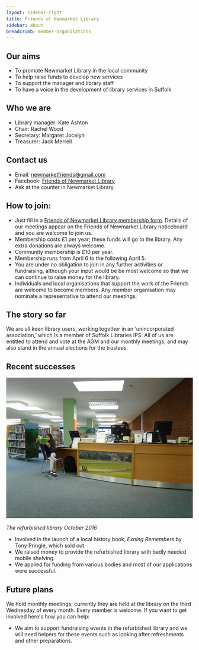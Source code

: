 ```yaml
---
layout: sidebar-right
title: Friends of Newmarket Library
sidebar: about
breadcrumb: member-organisations
---
```

## Our aims

* To promote Newmarket Library in the local community
* To help raise funds to develop new services
* To support the manager and library staff
* To have a voice in the development of library services in Suffolk

## Who we are

* Library manager: Kate Ashton
* Chair: Rachel Wood
* Secretary: Margaret Jocelyn
* Treasurer: Jack Merrell

## Contact us

* Email: newmarketfriends@gmail.com
* Facebook: [Friends of Newmarket Library](http://www.facebook.com/friendsofnewmarketlibrary)
* Ask at the counter in Newmarket Library

## How to join:

* Just fill in a [Friends of Newmarket Library membership form](/assets/pdf/friends-of-newmarket-library-membership-form.pdf). Details of our meetings appear on the Friends of Newmarket Library noticeboard and you are welcome to join us.
* Membership costs £1 per year; these funds will go to the library. Any extra donations are always welcome.
* Community membership is £10 per year.
* Membership runs from April 6 to the following April 5.
* You are under no obligation to join in any further activities or fundraising, although your input would be be most welcome so that we can continue to raise money for the library.
* Individuals and local organisations that support the work of the Friends are welcome to become members. Any member organisation may nominate a representative to attend our meetings.

## The story so far

​We are all keen library users, working together in an ‘unincorporated association,’ which is a member of Suffolk Libraries IPS. All of us are entitled to attend and vote at the AGM and our monthly meetings, and may also stand in the annual elections for the trustees.

## Recent successes

![The refurbished library October 2016](/images/branches/newmarket-library-2.jpg)

*The refurbished library October 2016*

* Involved in the launch of a local history book, <cite>Exning Remembers</cite> by Tony Pringle, which sold out.
* We raised money to provide the refurbished library with badly needed mobile shelving.
* We applied for funding from various bodies and most of our applications were successful.

## Future plans

We hold monthly meetings; currently they are held at the library on the third Wednesday of every month. Every member is welcome. If you want to get involved here's how you can help:

* We aim to support fundraising events in the refurbished library and we will need helpers for these events such as looking after refreshments and other preparations.
